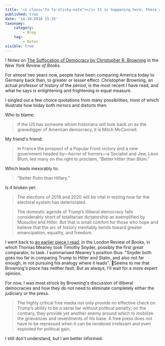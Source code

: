 ```yaml
---
title: '<i class="fa fa-sticky-note"></i> It is happening here, there and everywhere'
published: true
date: '14-10-2018 15:35'
taxonomy:
    category:
        - Blog
    tag:
        - Notes
visible: true
---
```


! Notes on <a href="https://www.nybooks.com/articles/2018/10/25/suffocation-of-democracy/" class="u-bookmark-of">The Suffocation of Democracy by Christopher R. Browning</a> in the *New York Review of Books*.

For almost two years now, people have been comparing America today to Germany back then, to greater or lesser effect. Christopher Browning, an actual professor of history of the period, is the most recent I have read, and what he says is enlightening and frightening in equal measure. 

I singled out a few choice quotations from many possibilities, most of which illustrate how today both mirrors and distorts then.

Who to blame:
> If the US has someone whom historians will look back on as the gravedigger of American democracy, it is Mitch McConnell.

My friend's friend:
> In France the prospect of a Popular Front victory and a new government headed by—horror of horrors—a Socialist and Jew, Léon Blum, led many on the right to proclaim, “Better Hitler than Blum.” 

Which leads inexorably to:
> “Better Putin than Hillary.”

Is it broken yet:
> The elections of 2018 and 2020 will be vital in testing how far the electoral system has deteriorated.

> The domestic agenda of Trump’s illiberal democracy falls considerably short of totalitarian dictatorship as exemplified by Mussolini and Hitler. But that is small comfort for those who hope and believe that the arc of history inevitably bends toward greater emancipation, equality, and freedom.

I went back to [an earlier piece I read](https://www.jeremycherfas.net/reviews/thomas-meaney-on-timothy-snyder-on-tyranny), in the London Review of Books, in which Thomas Meaney took Timothy Snyder, possibly the first great comparator, to task. I summarised Meaney's position thus: "Snyder both goes too far in comparing Trump to Hitler and Stalin, and also not far enough, in not pursuing his analogy where it leads". Seems to me that Browning's piece has neither fault. But as always, I'll wait for a more expert opinion.

For now, I was most struck by Browning's discussion of illiberal democracies and how they do not need to eliminate completely either the judiciary or the press.

> The highly critical free media not only provide no effective check on Trump’s ability to be a serial liar without political penalty; on the contrary, they provide yet another enemy around which to mobilize the grievances and resentments of his base. A free press does not have to be repressed when it can be rendered irrelevant and even exploited for political gain.

I still don't understand, but I am better informed.

